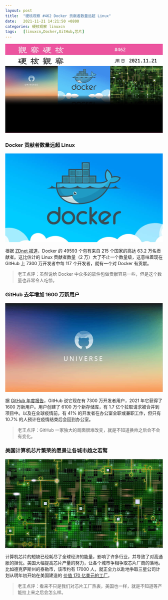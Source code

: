 ```yaml
---
layout: post
title:	"硬核观察 #462 Docker 贡献者数量远超 Linux"
date:	2021-11-21 14:21:50 +0800 
categories:	硬核观察 linuxcn 
tags:	[linuxcn,Docker,GitHub,芯片]
---
```



![](/Asserts/Images/album/202111/21/142047n001ftuggtgqo0rf.jpg)


### Docker 贡献者数量远超 Linux


![](/Asserts/Images/album/202111/21/142104qfa10zxr1rl1a8af.jpg)


根据 [ZDnet 报道](https://www.zdnet.com/article/remote-work-developers-arent-planning-to-go-back-to-the-office/)，Docker 的 49593 个包有来自 215 个国家的高达 63.2 万名贡献者。这比估计的 Linux 贡献者数量（2 万）大了不止一个数量级，这意味着现在 GitHub 上 7300 万开发者中每 117 个开发者，就有一个对 Docker 有贡献。



> 
> 老王点评：虽然说给 Docker 中众多的软件包做贡献容易一些，但是这个数量也非常令人吃惊。
> 
> 
> 


### GitHub 去年增加 1600 万新用户


![](/Asserts/Images/album/202111/21/142126xcncgu5ho2n4n3uo.jpg)


据 [GitHub 年度报告](https://octoverse.github.com/)，GitHub 说它现在有 7300 万开发者用户，2021 年它获得了 1600 万新用户。用户创建了 6100 万个新存储库，有 1.7 亿个拉取请求被合并到项目中。以及在全球疫情前，有 41% 的开发者在办公室全职或兼职工作，但只有 10.7% 的人预计在疫情结束后会回到办公室。



> 
> 老王点评：GitHub 一家独大的局面很难改变，就是不知道换帅之后会不会有变化。
> 
> 
> 


### 美国计算机芯片繁荣的愿景让各城市趋之若鹜


![](/Asserts/Images/album/202111/21/142138xr11k295p2k5fz5x.jpg)


计算机芯片的短缺已经耗尽了全球经济的能量，影响了许多行业，并导致了对高通胀的担忧。美国大幅提高芯片产量的努力，让各个城市争相争取芯片厂商的落地。比如德克萨斯州的泰勒市，该市约有 17000 人，就正全力以赴地争取三星公司计划从明年初开始在美国建造的 [价值 170 亿美元的工厂](https://www.nytimes.com/2021/11/17/technology/samsung-semiconductor-chip-production.html)。



> 
> 老王点评：看来不只是我们对芯片工厂热衷，美国也一样，就是不知道等产能拉上来之后会怎么样。
> 
> 
>
